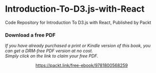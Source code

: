 # Introduction-To-D3.js-with-React
Code Repository for Introduction To D3.js with React, Published by Packt
### Download a free PDF

 <i>If you have already purchased a print or Kindle version of this book, you can get a DRM-free PDF version at no cost.<br>Simply click on the link to claim your free PDF.</i>
<p align="center"> <a href="https://packt.link/free-ebook/9781800568259">https://packt.link/free-ebook/9781800568259 </a> </p>
